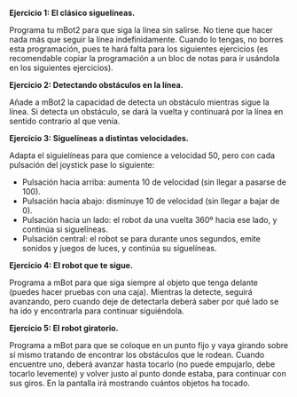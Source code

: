 **Ejercicio 1: El clásico siguelíneas.**

Programa tu mBot2 para que siga la línea sin salirse. No tiene que hacer nada más que seguir la línea indefinidamente. Cuando lo tengas, no borres esta programación, pues te hará falta para los siguientes ejercicios (es recomendable copiar la programación a un bloc de notas para ir usándola en los siguientes ejercicios).

**Ejercicio 2: Detectando obstáculos en la línea.**

Añade a mBot2 la capacidad de detecta un obstáculo mientras sigue la línea. Si detecta un obstáculo, se dará la vuelta y continuará por la línea en sentido contrario al que venía.

**Ejercicio 3: Siguelíneas a distintas velocidades.**

Adapta el siguielíneas para que comience a velocidad 50, pero con cada pulsación del joystick pase lo siguiente:
- Pulsación hacia arriba: aumenta 10 de velocidad (sin llegar a pasarse de 100).
- Pulsación hacia abajo: disminuye 10 de velocidad (sin llegar a bajar de 0).
- Pulsación hacia un lado: el robot da una vuelta 360º hacia ese lado, y continúa si siguelíneas.
- Pulsación central: el robot se para durante unos segundos, emite sonidos y juegos de luces, y continúa su siguelíneas.

**Ejercicio 4: El robot que te sigue.**

Programa a mBot para que siga siempre al objeto que tenga delante (puedes hacer pruebas con una caja). Mientras la detecte, seguirá avanzando, pero cuando deje de detectarla deberá saber por qué lado se ha ido y encontrarla para continuar siguiéndola.

**Ejercicio 5: El robot giratorio.**

Programa a mBot para que se coloque en un punto fijo y vaya girando sobre sí mismo tratando de encontrar los obstáculos que le rodean. Cuando encuentre uno, deberá avanzar hasta tocarlo (no puede empujarlo, debe tocarlo levemente) y volver justo al punto donde estaba, para continuar con sus giros. En la pantalla irá mostrando cuántos objetos ha tocado.
